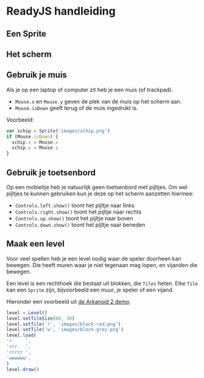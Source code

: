 # ReadyJS handleiding

## Een Sprite

## Het scherm

## Gebruik je muis

Als je op een laptop of computer zit heb je een muis (of trackpad).

- `Mouse.x` en `Mouse.y` geven de plek van de muis op het scherm aan.
- `Mouse.isDown` geeft terug of de muis ingedrukt is.

Voorbeeld:
```javascript
var schip = Sprite('images/schip.png')
if (Mouse.isDown) {
  schip.x = Mouse.x
  schip.y = Mouse.y
}
```

## Gebruik je toetsenbord



Op een mobieltje heb je natuurlijk geen toetsenbord met pijltjes. Om wel pijltjes te kunnen gebruiken kun je deze op het scherm aanzetten hiermee:

- `Controls.left.show()` toont het pijltje naar links
- `Controls.right.show()` toont het pijltje naar rechts
- `Controls.up.show()` toont het pijltje naar boven
- `Controls.down.show()` toont het pijltje naar beneden

## Maak een level

Voor veel spellen heb je een level nodig waar de speler doorheen kan bewegen. Die heeft muren waar je niet tegenaan mag lopen, en vijanden die bewegen.

Een level is een rechthoek die bestaat uit blokken, die `Tiles` heten. Elke `Tile` kan een `Sprite` zijn, bijvoorbeeld een muur, je speler of een vijand.

Hieronder een voorbeeld uit [de Arkanoid 2 demo](https://q42.github.io/almostreadyjs/demos/arkanoid2/arkanoid2.html).

```javascript
level = Level()
level.setTileSize(60, 30)
level.setTile('r', 'images/block-red.png')
level.setTile('w', 'images/block-grey.png')
level.load(
'r     ',
'rrr   ',
'rrrrr ',
'wwwwww',
)
level.draw()
```